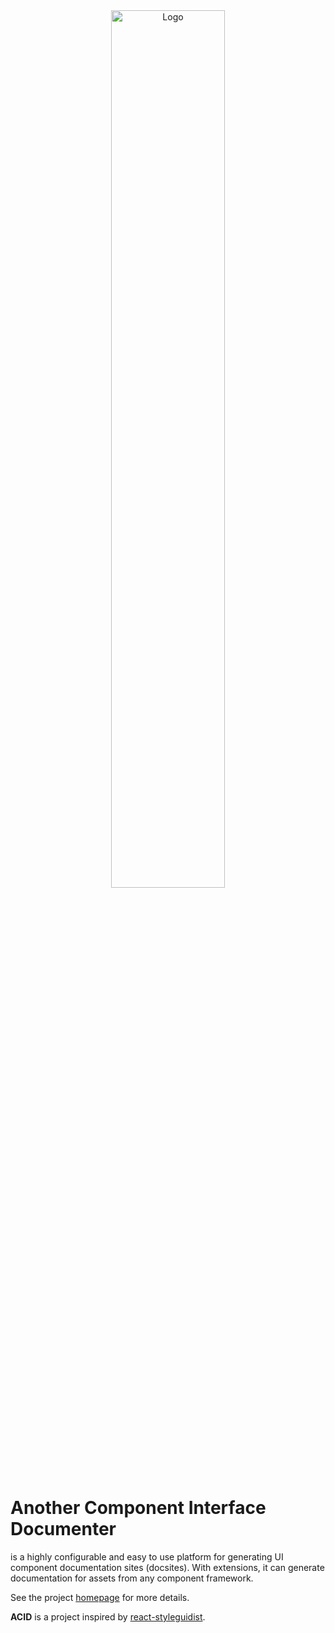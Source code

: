 
<center>
  <img src="https://capmeth.github.io/acid/acid.png" alt="Logo" width="60%"/>
</center>


# Another Component Interface Documenter

is a highly configurable and easy to use platform for generating UI component documentation sites (docsites).  With extensions, it can generate documentation for assets from any component framework.

See the project [homepage](https://capmeth.github.io/acid) for more details.

**ACID** is a project inspired by [react-styleguidist](https://www.npmjs.com/package/react-styleguidist).
